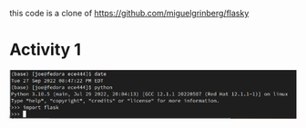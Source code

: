 this code is a clone of https://github.com/miguelgrinberg/flasky

# Activity 1
![](images/Activity1.png)
